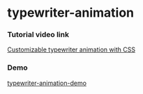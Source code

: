 # typewriter-animation

### Tutorial video link
[Customizable typewriter animation with CSS](https://www.youtube.com/watch?v=w1nhwUGsG6M&t=600s)

### Demo
[typewriter-animation-demo](https://trongcho34.github.io/typewriter-animation/)

